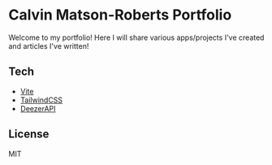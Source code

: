 # Calvin Matson-Roberts Portfolio

Welcome to my portfolio! Here I will share various apps/projects I've created and articles I've written!

## Tech

- [Vite](https://vitejs.dev/guide/)
- [TailwindCSS](https://tailwindcss.com/docs/installation)
- [DeezerAPI](https://rapidapi.com/deezerdevs/api/deezer-1)

## License

MIT
